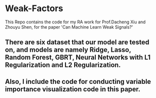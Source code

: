 # Weak-Factors
This Repo contains the code for my RA work for Prof.Dacheng Xiu and Zhouyu Shen, for the paper 'Can Machine Learn Weak Signals?'
## There are six dataset that our model are tested on, and models are namely Ridge, Lasso, Random Forest, GBRT, Neural Networks with L1 Regularization and L2 Regularization.
## Also, I include the code for conducting variable importance visualization code in this paper.
